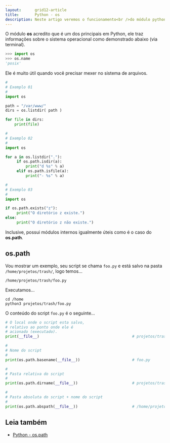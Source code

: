 ```yaml
---
layout:      grid12-article
title:       Python - os
description: Neste artigo veremos o funcionamento<br />do módulo python.os bem como as funções<br />listdir(), exists(), isdir(), isfile()
---
```


O módulo __os__ acredito que é um dos principais em Python, ele traz informações sobre o sistema operacional como 
demonstrado abaixo (via terminal).

```python
>>> import os
>>> os.name
'posix'
```

Ele é muito útil quando você precisar mexer no sistema de arquivos.

```python
#
# Exemplo 01
#
import os

path = "/var/www/"
dirs = os.listdir( path )

for file in dirs:
    print(file)
```

```python
#
# Exemplo 02
#
import os

for a in os.listdir("."):
     if os.path.isdir(a):
         print("d %s" % a)
     elif os.path.isfile(a):
         print("- %s" % a)
```

```python
#
# Exemplo 03
#
import os

if os.path.exists("z"):
     print("O diretório z existe.")
else:
     print("O diretório z não existe.")
```


Inclusive, possui módulos internos igualmente úteis como é o caso do __os.path__.


os.path
---

Vou mostrar um exemplo, seu script se chama `foo.py` e está salvo na pasta `/home/projetos/trash/`, logo temos...

    /home/projetos/trash/foo.py

Executamos...

    cd /home
    python3 projetos/trash/foo.py

O conteúdo do script `foo.py` é o seguinte...

```python
# O local onde o script esta salvo,
# relativo ao ponto onde ele é
# acionado (executado).
print(__file__)                                         # projetos/trash/foo.py

#
# Nome do script
#
print(os.path.basename(__file__))                       # foo.py

#
# Pasta relativa do script
#
print(os.path.dirname(__file__))                        # projetos/trash

#
# Pasta absoluta do script + nome do script
#
print(os.path.abspath(__file__))                        # /home/projetos/trash/foo.py
```



Leia também
---

- [Python - os.path](/python/os.path/)